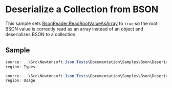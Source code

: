 ﻿# Deserialize a Collection from BSON

This sample sets [BsonReader.ReadRootValueAsArray](/API/newtonsoft/json/bson/bsonreader/#property-readrootvalueasarray) to `true` so the root BSON value is correctly read as an array instead of an object and deserializes BSON to a collection.

## Sample

```csharp Types
source: ..\Src\Newtonsoft.Json.Tests\Documentation\Samples\Bson\DeserializeFromBsonCollection.cs
region: Types
```

```csharp Usage
source: ..\Src\Newtonsoft.Json.Tests\Documentation\Samples\Bson\DeserializeFromBsonCollection.cs
region: Usage
```